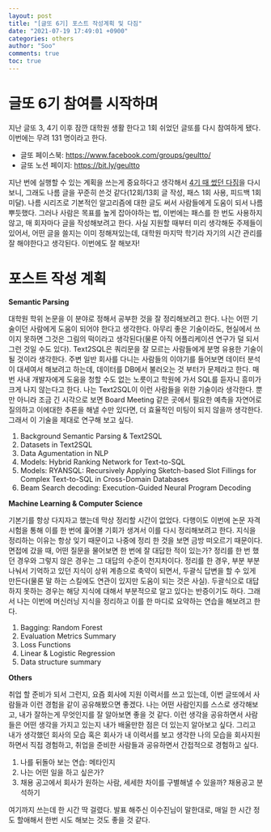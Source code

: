 ```yaml
---
layout: post
title: "[글또 6기] 포스트 작성계획 및 다짐"
date: "2021-07-19 17:49:01 +0900"
categories: others
author: "Soo"
comments: true
toc: true
---
```


# 글또 6기 참여를 시작하며

지난 글또 3, 4기 이후 잠깐 대학원 생활 한다고 1회 쉬었던 글또를 다시 참여하게 됐다. 이번에는 무려 131 명이라고 한다. 

- 글또 페이스북: https://www.facebook.com/groups/geultto/
- 글또 노션 페이지: https://bit.ly/geultto

지난 번에 실행할 수 있는 계획을 쓰는게 중요하다고 생각해서 [4기 때 썼던 다짐](https://simonjisu.github.io/others/2020/02/19/geultto4.html)을 다시 보니, 그래도 나름 글을 꾸준히 쓴것 같다(12회/13회 글 작성, 패스 1회 사용, 피드백 1회 미달). 나름 시리즈로 기본적인 알고리즘에 대한 글도 써서 사람들에게 도움이 되서 나름 뿌듯했다. 그러나 사람은 목표를 높게 잡아야하는 법, 이번에는 패스를 한 번도 사용하지 않고, 매 회자마다 글을 작성해보려고 한다. 사실 지원할 때부터 미리 생각해둔 주제들이 있어서, 어떤 글을 쓸지는 이미 정해져있는데, 대학원 마지막 학기라 자기의 시간 관리를 잘 해야한다고 생각된다. 이번에도 잘 해보자!

# 포스트 작성 계획

**Semantic Parsing**

대학원 학위 논문을 이 분야로 정해서 공부한 것을 잘 정리해보려고 한다. 나는 어떤 기술이던 사람에게 도움이 되어야 한다고 생각한다. 아무리 좋은 기술이라도, 현실에서 쓰이지 못하면 그것은 그림의 떡이라고 생각된다(물론 아직 어플리케이션 연구가 덜 되서 그런 것일 수도 있다). Text2SQL은 쿼리문을 잘 모르는 사람들에게 분명 유용한 기술이 될 것이라 생각한다. 주변 일반 회사를 다니는 사람들의 이야기를 들어보면 데이터 분석이 대세여서 해보려고 하는데, 데이터를 DB에서 불러오는 것 부터가 문제라고 한다. 매번 사내 개발자에게 도움을 청할 수도 없는 노릇이고 학원에 가서 SQL를 듣자니 흥미가 크게 나지 않는다고 한다. 나는 Text2SQL이 이런 사람들을 위한 기술이라 생각한다. 뿐만 아니라 조금 긴 시각으로 보면 Board Meeting 같은 곳에서 필요한 예측을 자연어로 질의하고 이에대한 추론을 해낼 수만 있다면, 더 효율적인 미팅이 되지 않을까 생각한다. 그래서 이 기술을 제대로 연구해 보고 싶다.

1. Background Semantic Parsing & Text2SQL
2. Datasets in Text2SQL
3. Data Agumentation in NLP
4. Models: Hybrid Ranking Network for Text-to-SQL
5. Models: RYANSQL: Recursively Applying Sketch-based Slot Fillings for Complex Text-to-SQL in Cross-Domain Databases
6. Beam Search decoding: Execution-Guided Neural Program Decoding

**Machine Learning & Computer Science**

기본기를 항상 다지자고 했는데 막상 정리할 시간이 없었다. 다행이도 이번에 논문 자격시험을 통해 이를 한 번에 훑어볼 기회가 생겨서 이를 다시 정리해보려고 한다. 지식을 정리하는 이유는 항상 잊기 때문이고 나중에 정리 한 것을 보면 금방 떠오르기 때문이다. 면접에 갔을 때, 어떤 질문을 물어보면 한 번에 잘 대답한 적이 있는가? 정리를 한 번 했던 경우와 그렇지 않은 경우는 그 대답의 수준이 천지차이다. 정리를 한 경우, 부분 부분 나눠서 기억하고 있던 지식이 상위 계층으로 축약이 되면서, 두괄식 답변을 할 수 있게 만든다(물론 말 하는 스킬에도 연관이 있지만 도움이 되는 것은 사실). 두괄식으로 대답하지 못하는 경우는 해당 지식에 대해서 부분적으로 알고 있다는 반증이기도 하다. 그래서 나는 이번에 머신러닝 지식을 정리하고 이를 한 마디로 요약하는 연습을 해보려고 한다.

1. Bagging: Random Forest
2. Evaluation Metrics Summary
3. Loss Functions
4. Linear & Logistic Regression
5. Data structure summary

**Others**

취업 할 준비가 되서 그런지, 요즘 회사에 지원 이력서를 쓰고 있는데, 이번 글또에서 사람들과 이런 경험을 같이 공유해봤으면 좋겠다. 나는 어떤 사람인지를 스스로 생각해보고, 내가 잘하는게 무엇인지를 잘 알아보면 좋을 것 같다. 이런 생각을 공유하면서 사람들은 어떤 생각을 가지고 있는지 내가 배울만한 점은 더 있는지 알아보고 싶다. 그리고 내가 생각했던 회사의 모습 혹은 회사가 내 이력서를 보고 생각한 나의 모습을 회사지원하면서 직접 경험하고, 취업을 준비한 사람들과 공유하면서 간접적으로 경험하고 싶다.

1. 나를 뒤돌아 보는 연습: 메타인지
2. 나는 어떤 일을 하고 싶은가? 
3. 채용 공고에서 회사가 원하는 사람, 세세한 차이를 구별해낼 수 있을까? 채용공고 분석하기

여기까지 쓰는데 한 시간 딱 걸렸다. 발표 해주신 이수진님이 말한대로, 매일 한 시간 정도 할애해서 한번 시도 해보는 것도 좋을 것 같다.